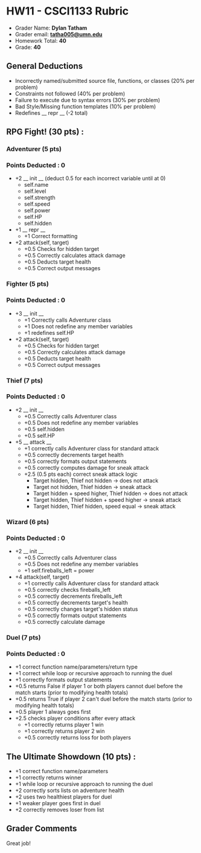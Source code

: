 # HW11 - CSCI1133 Rubric

 * Grader Name: **Dylan Tatham**
 * Grader email: **tatha005@umn.edu**
 * Homework Total: **40**
 * Grade: **40**

## General Deductions

* Incorrectly named/submitted source file, functions, or classes (20% per problem) 
* Constraints not followed (40% per problem) 
* Failure to execute due to syntax errors (30% per problem)
* Bad Style/Missing function templates (10% per problem)
* Redefines __ repr __ (-2 total)

## RPG Fight! (30 pts) :

### Adventurer (5 pts)

### Points Deducted : 0

* +2 __ init __ (deduct 0.5 for each incorrect variable until at 0)
  * self.name
  * self.level
  * self.strength
  * self.speed
  * self.power
  * self.HP
  * self.hidden
* +1 __ repr __
  * +1 Correct formatting
* +2 attack(self, target)
  * +0.5 Checks for hidden target
  * +0.5 Correctly calculates attack damage
  * +0.5 Deducts target health
  * +0.5 Correct output messages

### Fighter (5 pts)

### Points Deducted : 0

* +3 __ init __
  * +1 Correctly calls Adventurer class
  * +1 Does not redefine any member variables 
  * +1 redefines self.HP
* +2 attack(self, target)
  * +0.5 Checks for hidden target
  * +0.5 Correctly calculates attack damage
  * +0.5 Deducts target health
  * +0.5 Correct output messages

### Thief  (7 pts)

### Points Deducted : 0
* +2 __ init __
  * +0.5 Correctly calls Adventurer class
  * +0.5 Does not redefine any member variables
  * +0.5 self.hidden
  * +0.5 self.HP
* +5 __ attack __
  * +1 correctly calls Adventurer class for standard attack
  * +0.5 correctly decrements target health
  * +0.5 correctly formats output statements
  * +0.5 correctly computes damage for sneak attack
  * +2.5 (0.5 pts each) correct sneak attack logic
    * Target hidden, Thief not hidden -> does not attack
    * Target not hidden, Thief hidden -> sneak attack
    * Target hidden + speed higher, Thief hidden -> does not attack
    * Target hidden, Thief hidden + speed higher -> sneak attack
    * Target hidden, Thief hidden, speed equal -> sneak attack

### Wizard (6 pts)

### Points Deducted : 0

* +2 __ init __
  * +0.5 Correctly calls Adventurer class
  * +0.5 Does not redefine any member variables
  * +1 self.fireballs_left = power
* +4 attack(self, target)
  * +1 correctly calls Adventurer class for standard attack
  * +0.5 correctly checks fireballs_left
  * +0.5 correctly decrements fireballs_left
  * +0.5 correctly decrements target's health
  * +0.5 correctly changes target's hidden status
  * +0.5 correctly formats output statements
  * +0.5 correctly calculate damage

### Duel (7 pts)

### Points Deducted : 0

* +1 correct function name/parameters/return type
* +1 correct while loop or recursive approach to running the duel
* +1 correctly formats output statements
* +0.5 returns False if player 1 or both players cannot duel before the match starts (prior to modifying health totals)
* +0.5 returns True if player 2 can't duel before the match starts (prior to modifying health totals)
* +0.5 player 1 always goes first
* +2.5 checks player conditions after every attack
  * +1 correctly returns player 1 win 
  * +1 correctly returns player 2 win
  * +0.5 correctly returns loss for both players

## The Ultimate Showdown (10 pts) : 

+ +1 correct function name/parameters
+ +1 correctly returns winner
+ +1 while loop or recursive approach to running the duel
+ +2 correctly sorts lists on adventurer health
+ +2 uses two healthiest players for duel
+ +1 weaker player goes first in duel
+ +2 correctly removes loser from list

## Grader Comments 
Great job!
